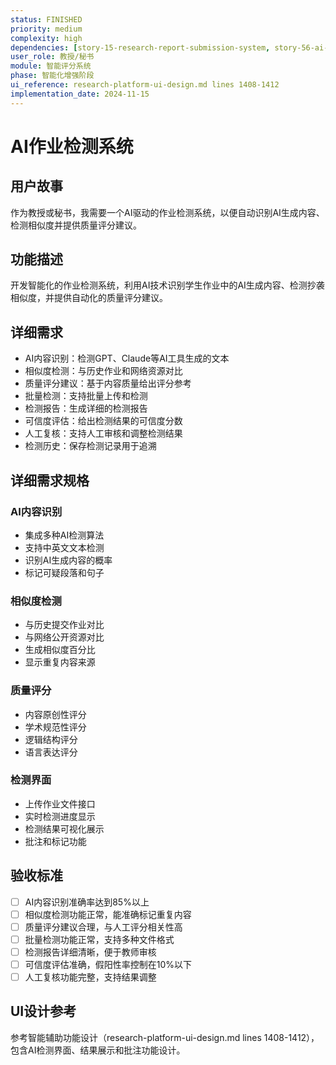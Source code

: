 ```yaml
---
status: FINISHED
priority: medium
complexity: high
dependencies: [story-15-research-report-submission-system, story-56-ai-teaching-assistant-enhanced]
user_role: 教授/秘书
module: 智能评分系统
phase: 智能化增强阶段
ui_reference: research-platform-ui-design.md lines 1408-1412
implementation_date: 2024-11-15
---
```


# AI作业检测系统

## 用户故事
作为教授或秘书，我需要一个AI驱动的作业检测系统，以便自动识别AI生成内容、检测相似度并提供质量评分建议。

## 功能描述
开发智能化的作业检测系统，利用AI技术识别学生作业中的AI生成内容、检测抄袭相似度，并提供自动化的质量评分建议。

## 详细需求
- AI内容识别：检测GPT、Claude等AI工具生成的文本
- 相似度检测：与历史作业和网络资源对比
- 质量评分建议：基于内容质量给出评分参考
- 批量检测：支持批量上传和检测
- 检测报告：生成详细的检测报告
- 可信度评估：给出检测结果的可信度分数
- 人工复核：支持人工审核和调整检测结果
- 检测历史：保存检测记录用于追溯

## 详细需求规格
### AI内容识别
- 集成多种AI检测算法
- 支持中英文文本检测
- 识别AI生成内容的概率
- 标记可疑段落和句子

### 相似度检测
- 与历史提交作业对比
- 与网络公开资源对比
- 生成相似度百分比
- 显示重复内容来源

### 质量评分
- 内容原创性评分
- 学术规范性评分
- 逻辑结构评分
- 语言表达评分

### 检测界面
- 上传作业文件接口
- 实时检测进度显示
- 检测结果可视化展示
- 批注和标记功能

## 验收标准
- [ ] AI内容识别准确率达到85%以上
- [ ] 相似度检测功能正常，能准确标记重复内容
- [ ] 质量评分建议合理，与人工评分相关性高
- [ ] 批量检测功能正常，支持多种文件格式
- [ ] 检测报告详细清晰，便于教师审核
- [ ] 可信度评估准确，假阳性率控制在10%以下
- [ ] 人工复核功能完整，支持结果调整

## UI设计参考
参考智能辅助功能设计（research-platform-ui-design.md lines 1408-1412），包含AI检测界面、结果展示和批注功能设计。